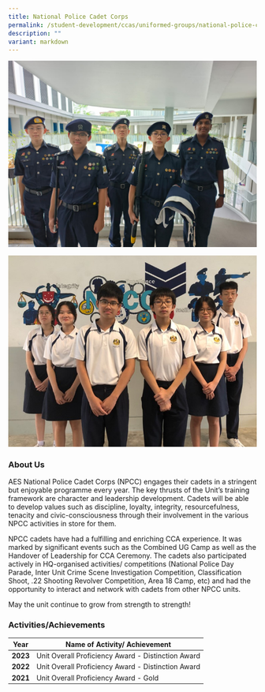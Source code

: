 ```yaml
---
title: National Police Cadet Corps
permalink: /student-development/ccas/uniformed-groups/national-police-cadet-corps/
description: ""
variant: markdown
---
```

![](/images/New_Old_Exco.jpg)

![](/images/New_Exco_Team.jpg)
### About Us


AES National Police Cadet Corps (NPCC) engages their cadets in a stringent but enjoyable programme every year. The key thrusts of the Unit’s training framework are character and leadership development. Cadets will be able to develop values such as discipline, loyalty, integrity, resourcefulness, tenacity and civic-consciousness through their involvement in the various NPCC activities in store for them.

NPCC cadets have had a fulfilling and enriching CCA experience. It was marked by significant events such as the Combined UG Camp as well as the Handover of Leadership for CCA Ceremony. The cadets also participated actively in HQ-organised activities/ competitions (National Police Day Parade, Inter Unit Crime Scene Investigation Competition, Classification Shoot, .22 Shooting Revolver Competition, Area 18 Camp, etc) and had the opportunity to interact and network with cadets from other NPCC units.

May the unit continue to grow from strength to strength!

 

### Activities/Achievements



| Year | Name of Activity/ Achievement | 
| -------- | -------- | 
| **2023**   |  Unit Overall Proficiency Award - Distinction Award| 
| **2022**     | Unit Overall Proficiency Award - Distinction Award    | 
| **2021**     | Unit Overall Proficiency Award - Gold |